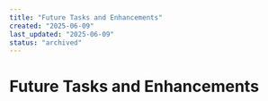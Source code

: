 ```yaml
---
title: "Future Tasks and Enhancements"
created: "2025-06-09"
last_updated: "2025-06-09"
status: "archived"
---
```

# Future Tasks and Enhancements